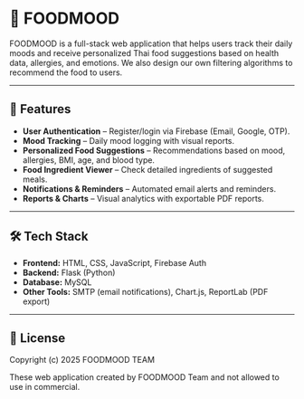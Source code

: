 # 🍲 FOODMOOD  

FOODMOOD is a full-stack web application that helps users track their daily moods and receive personalized Thai food suggestions based on health data, allergies, and emotions. We also design our own filtering algorithms to recommend the food to users.

---

## 🚀 Features  
-  **User Authentication** – Register/login via Firebase (Email, Google, OTP).  
-  **Mood Tracking** – Daily mood logging with visual reports.  
-  **Personalized Food Suggestions** – Recommendations based on mood, allergies, BMI, age, and blood type.  
-  **Food Ingredient Viewer** – Check detailed ingredients of suggested meals.  
-  **Notifications & Reminders** – Automated email alerts and reminders.  
-  **Reports & Charts** – Visual analytics with exportable PDF reports.  

---

## 🛠️ Tech Stack  
- **Frontend:** HTML, CSS, JavaScript, Firebase Auth  
- **Backend:** Flask (Python)  
- **Database:** MySQL  
- **Other Tools:** SMTP (email notifications), Chart.js, ReportLab (PDF export)  

---

## 📜 License  
Copyright (c) 2025 FOODMOOD TEAM

These web application created by FOODMOOD Team and not allowed to use in commercial.
